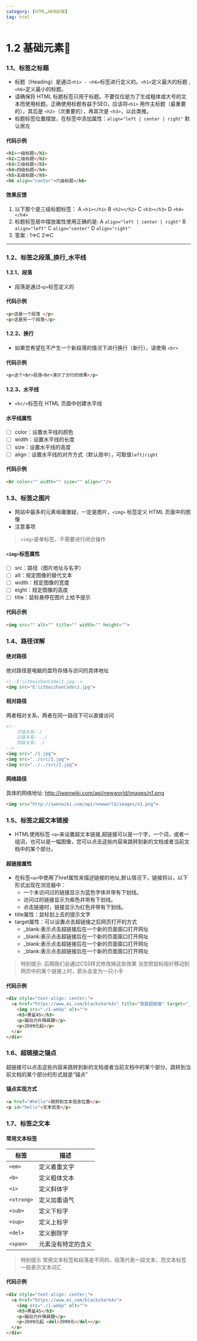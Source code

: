 ```yaml
---
category: [HTML,WEB前端]
tag: html
---
```

# 1.2 基础元素:tada:

### 1.1、标签之标题

- 标题（Heading）是通过`<h1> - <h6>`标签进行定义的。`<h1>`定义最大的标题 ,`<h6>`定义最小的标题。
- 请确保将 HTML 标题标签只用于标题。不要仅仅是为了生成粗体或大号的文本而使用标题。正确使用标题有益于SEO，应该将`<h1>` 用作主标题（最重要的），其后是 `<h2>`（次重要的），再其次是 `<h3>`，以此类推。
- 标题标签位置摆放，在标签中添加属性：`align="left | center | right"` 默认居左

#### 代码示例

```html
<h1>一级标题</h1>
<h2>二级标题</h2>
<h3>三级标题</h3>
<h4>四级标题</h4>
<h5>五级标题</h5>
<h6 align="center">六级标题</h6>
```

#### 效果反馈

1. 以下那个是三级标题标签：
   A `<h1></h1>`
   B `<h2></h2>`
   C `<h3></h3>`
   D `<h4></h4>`
2. 标题标签居中摆放属性使用正确的是:
   A `align="left | center | right"`
   B `align="left"`
   C `align="center"`
   D `align="right"`
3. 答案 : 1=>C    2=>C

- - -

### 1.2、标签之段落_换行_水平线

#### 1.2.1、段落

- 段落是通过`<p>`标签定义的

#### 代码示例

```html
<p>这是一个段落 </p> 
<p>这是另一个段落</p>
```

#### 1.2.2、换行

- 如果您希望在不产生一个新段落的情况下进行换行（新行），请使用 `<br>`

#### 代码示例

```html
<p>这个<br>段落<br>演示了分行的效果</p>
```

#### 1.2.3、水平线

- `<hr/>`标签在 HTML 页面中创建水平线

#### 水平线属性

- [ ] color：设置水平线的颜色
- [ ] width：设置水平线的长度
- [ ] size：设置水平线的高度
- [ ] align：设置水平线的对齐方式（默认居中），可取值`left|right`

#### 代码示例

```html
<hr color="" width="" size="" align=""/>
```

### 1.3、标签之图片

- 网站中最多的元素毋庸置疑，一定是图片，`<img>` 标签定义 HTML 页面中的图像
- 注意事项

> `<img>`是单标签，不需要进行闭合操作

#### `<img>`标签属性

- [ ] src：路径（图片地址与名字）
- [ ] alt：规定图像的替代文本
- [ ] width：规定图像的宽度
- [ ] eight：规定图像的高度
- [ ] title：鼠标悬停在图片上给予提示

#### 代码示例

```html
<img src="" alt="" title="" width="" height="">
```

### 1.4、路径详解

#### 绝对路径

  绝对路径是电脑的盘符存储与访问的具体地址

```html
<!--E:\itbaizhanCode\1.jpg-->
<img src="E:\itbaizhanCode\1.jpg">
```

#### 相对路径

两者相对关系，两者在同⼀路径下可以直接访问

```html
<!-- 
    ⼦级关系: /
    ⽗级关系: ../
    同级关系: ./  
-->
<img src="./1.jpg">
<img src="../src/1.jpg">
<img src="../../src/1.jpg">
```

#### 网络路径

具体的⽹络地址: http://iwenwiki.com/api/newworld/images/n1.png

```html
<img src="http://iwenwiki.com/api/newworld/images/n1.png">
```

### 1.5、标签之超文本链接

- HTML使用标签 `<a>`来设置超文本链接,超链接可以是一个字，一个词，或者一组词，也可以是一幅图像，您可以点击这些内容来跳转到新的文档或者当前文档中的某个部分。

#### 超链接属性

- 在标签`<a>`中使用了href属性来描述链接的地址,默认情况下，链接将以，以下形式出现在浏览器中：
  - 一个未访问过的链接显示为蓝色字体并带有下划线。
  - 访问过的链接显示为紫色并带有下划线。
  - 点击链接时，链接显示为红色并带有下划线。
- title属性：鼠标划上去的提示文字
- target属性：可以设置点击超链接之后网页打开的方式
  - _blank:表示点击超链接后在一个新的页面窗口打开网址
  - _blank:表示点击超链接后在一个新的页面窗口打开网址
  - _blank:表示点击超链接后在一个新的页面窗口打开网址
  - _blank:表示点击超链接后在一个新的页面窗口打开网址

> 特别提示:
> 后期我们会通过CSS样式修改掉这些效果
> 当您把鼠标指针移动到网页中的某个链接上时，箭头会变为一只小手

#### 代码示例

```html
<div style="text-align: center;">
  <a href="https://www.mi.com/blackshark4s" title="我是超链接" target="_blank">
    <img src="./1.webp" alt="">
    <h3>黑鲨4S</h3>
    <p>磁动力升降肩键</p>
    <p>2699元起</p>
  </a>
</div>
```

### 1.6、超链接之锚点

超链接可以点击这些内容来跳转到新的文档或者当前文档中的某个部分。跳转到当前文档的某个部分的形式就是“锚点”

#### 锚点实现方式

```html
<a href="#hello">跳转到文本信息位置</a>
<p id="hello">文本信息</p>
```

### 1.7、标签之文本

#### 常用文本标签

| 标签       | 描述               |
| ---------- | ------------------ |
| `<em>`     | 定义着重文字       |
| `<b>`      | 定义粗体文本       |
| `<i>`      | 定义斜体字         |
| `<strong>` | 定义加重语气       |
| `<sub>`    | 定义下标字         |
| `<sup>`    | 定义上标字         |
| `<del>`    | 定义删除字         |
| `<span>`   | 元素没有特定的含义 |

> 特别提示
> 常用文本标签和段落是不同的，段落代表一段文本，而文本标签一般表示文本词汇

#### 代码示例

```html
<div style="text-align: center;">
  <a href="https://www.mi.com/blackshark4s">
    <img src="./1.webp" alt="">
    <h3>黑鲨4S</h3>
    <p>磁动力升降肩键</p>
    <p>2699元起 <del>3999元</del></p>
  </a>
</div>
```